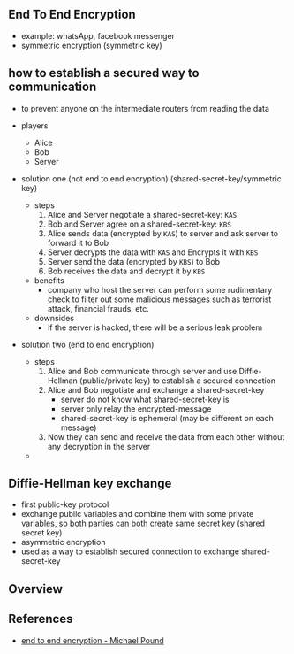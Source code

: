 ## End To End Encryption

* example: whatsApp, facebook messenger
* symmetric encryption (symmetric key)

## how to establish a secured way to communication
* to prevent anyone on the intermediate routers from reading the data

* players
    * Alice
    * Bob
    * Server

* solution one (not end to end encryption) (shared-secret-key/symmetric key)
    * steps
        1. Alice and Server negotiate a shared-secret-key: `KAS`
        2. Bob and Server agree on a shared-secret-key: `KBS`
        3. Alice sends data (encrypted by `KAS`) to server and ask server to forward it to Bob
        4. Server decrypts the data with `KAS` and Encrypts it with `KBS`
        5. Server send the data (encrypted by `KBS`) to Bob
        6. Bob receives the data and decrypt it by `KBS`
    * benefits
        * company who host the server can perform some rudimentary check to filter out some malicious messages such as terrorist attack, financial frauds, etc.
    * downsides
        * if the server is hacked, there will be a serious leak problem


* solution two (end to end encryption)
    * steps
        1. Alice and Bob communicate through server and use Diffie-Hellman (public/private key) to establish a secured connection
        2. Alice and Bob negotiate and exchange a shared-secret-key
            * server do not know what shared-secret-key is
            * server only relay the encrypted-message
            * shared-secret-key is ephemeral (may be different on each message)
        3. Now they can send and receive the data from each other without any decryption in the server
    *



## Diffie-Hellman key exchange
* first public-key protocol
* exchange public variables and combine them with some private variables, so both parties can both create same secret key (shared secret key)
* asymmetric encryption
* used as a way to establish secured connection to exchange shared-secret-key

## Overview

## References
* [end to end encryption - Michael Pound](https://www.youtube.com/watch?v=jkV1KEJGKRA&t=29s)
